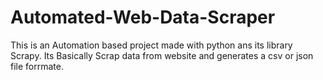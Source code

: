# Automated-Web-Data-Scraper
This is an Automation based project made with python ans its library Scrapy. Its Basically Scrap data from website and generates a csv or json file forrmate.
